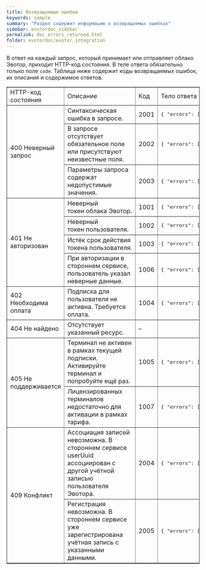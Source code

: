 ```yaml
---
title: Возвращаемые ошибки
keywords: sample
summary: "Раздел содержит информацию о возвращаемых ошибках"
sidebar: evotordoc_sidebar
permalink: doc_errors_returned.html
folder: evotordoc/evotor_integration
---
```


В ответ на каждый запрос, который принимает или отправляет облако Эвотор, приходит HTTP-код состояния. В теле ответа обязательно только поле `code`. Таблица ниже содержит коды возвращаемых ошибок, их описания и содержимое ответов.

<table dir="ltr" border="1" cellspacing="0" cellpadding="10"><colgroup><col width="152"> <col width="285"> <col width="35"> <col width="297"></colgroup>

<tbody>

<tr>

<td style="text-align: left;">HTTP-код состояния</td>

<td style="text-align: left;">Описание</td>

<td style="text-align: left;">Код</td>

<td style="text-align: left;">Тело ответа</td>

</tr>

<tr>

<td colspan="1" rowspan="4">

<div>400 Неверный запрос</div>

</td>

</tr>

<tr>

<td>Синтаксическая ошибка в запросе.</td>

<td>2001</td>

<td><pre>{ "errors": [ { "code": 2001 } ] }</pre></td>

</tr>

<tr>

<td>В запросе отсутствует обязательное поле или присутствуют неизвестные поля.</td>

<td>2002</td>

<td><pre>{ "errors": [ { "code": 2002, "reason": "missing", "subject": "deviceUuid" }, { "code": 2002, "reason": "unexpected", "subject": "deviceUuid" } ] }</pre></td>

</tr>

<tr>

<td>Параметры запроса содержат недопустимые значения.</td>

<td>2003</td>

<td><pre>{ "errors": [ { "code": 2003, "reason": "incorrect", "subject": "deviceUuid", "value": "null" } ] }</pre></td>

</tr>

<tr>

<td colspan="1" rowspan="4">

<div>401 Не авторизован</div>

</td>

<td>Неверный токен облака Эвотор.</td>

<td>1001</td>

<td><pre>{ "errors": [ { "code": 1001 } ] }</pre></td>

</tr>

<tr>

<td>Неверный токен пользователя.</td>

<td>1002</td>

<td><pre>{ "errors": [ { "code": 1002 } ] }</pre></td>

</tr>

<tr>

<td>Истёк срок действия токена пользователя.</td>

<td>1003</td>

<td><pre>{ "errors": [ { "code": 1003 } ] }</pre></td>

</tr>

<tr>

<td>При авторизации в стороннем сервисе, пользователь указал неверные данные.</td>

<td>1006</td>

<td><pre>{ "errors": [ { "code": 1006 } ] }</pre></td>

</tr>

<tr>

<td>402 Необходима оплата</td>

<td>Подписка для пользователя не активна. Требуется оплата.</td>

<td>1004</td>

<td><pre>{ "errors": [{ "code": 1004 "reason": "payment required" "subject": "userUuid" "value": "01-000000000015463" } ] }</pre></td>

</tr>

<tr>

<td>404 Не найдено</td>

<td>Отсутствует указанный ресурс.</td>

<td>–</td>

</tr>

<tr>

<td colspan="1" rowspan="2">

<div>405 Не поддерживается</div>

</td>

<td>Терминал не активен в рамках текущей подписки. Активируйте терминал и попробуйте ещё раз.</td>

<td>1005</td>

<td><pre>{ "errors": [{ "code": 1005 "reason": "not allowed" "subject": "deviceUuid" "value": "93a9bfa3-7353-490d-aa54-8c6efe9d8a8f" } ] }</pre></td>

</tr>

<tr>

<td>Лицензированных терминалов недостаточно для активации в рамках тарифа.</td>

<td>1007</td>

<td><pre>{ "errors": [{ "code": 1007 "reason": "license overhead" "subject": "deviceUuid" "value": "93a9bfa3-7353-490d-aa54-8c6efe9d8a8f" } ] }</pre></td>

</tr>

<tr>

<td colspan="1" rowspan="2">

<div>409 Конфликт</div>

</td>

<td>Ассоциация записей невозможна. В стороннем сервисе userUuid ассоциирован с другой учётной записью пользователя Эвотора.</td>

<td>2004</td>

<td><pre>{ "errors": [ { "code": 2004 } ] }</pre></td>

</tr>

<tr>

<td style="text-align: left;">Регистрация невозможна. В стороннем сервисе уже зарегистрирована учётная запись с указанными данными.</td>

<td style="text-align: left;">2005</td>

<td style="text-align: left;"><pre>{ "errors": [ { "code": 2005 } ] }</pre></td>

</tr>

</tbody>

</table>
